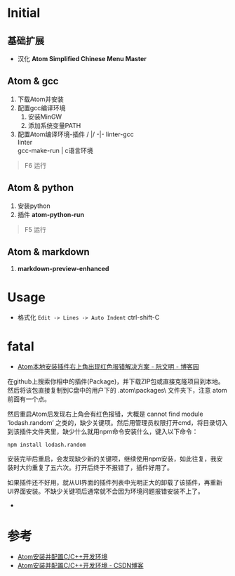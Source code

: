 # Initial

## 基础扩展

- 汉化 **Atom Simplified Chinese Menu Master**

## Atom & gcc

1. 下载Atom并安装
2. 配置gcc编译环境
    1. 安装MinGW
    2. 添加系统变量PATH
3. 配置Atom编译环境-插件
    / |/
    -|-
    linter-gcc <br> linter <br> gcc-make-run | c语言环境

  > F6 运行

## Atom & python

1. 安装python
2. 插件 **atom-python-run**
> F5 运行

## Atom & markdown

1. **markdown-preview-enhanced**

# Usage
- 格式化
  `Edit -> Lines -> Auto Indent`
  ctrl-shift-C

# fatal
- [Atom本地安装插件右上角出现红色报错解决方案 - 阮文明 - 博客园](https://www.cnblogs.com/ruanwenming/p/7702309.html)

在github上搜索你相中的插件(Package)，并下载ZIP包或直接克隆项目到本地。然后将该包直接复制到C盘中的用户下的 .atom\packages\ 文件夹下，注意 atom前面有一个点。

然后重启Atom后发现右上角会有红色报错，大概是 cannot find module ‘lodash.random’ 之类的，缺少关键项。然后用管理员权限打开cmd，将目录切入到该插件文件夹里，缺少什么就用npm命令安装什么，键入以下命令：

`npm install lodash.random`

安装完毕后重启，会发现缺少新的关键项，继续使用npm安装，如此往复，我安装时大约重复了五六次。打开后终于不报错了，插件好用了。

如果插件还不好用，就从UI界面的插件列表中光明正大的卸载了该插件，再重新UI界面安装。不缺少关键项后通常就不会因为环境问题报错安装不上了。

-

# 参考
- [Atom安装并配置C/C++开发环境](https://blog.csdn.net/qq_36731677/article/details/54609583)
- [Atom安装并配置C/C++开发环境 - CSDN博客](https://blog.csdn.net/qq_36731677/article/details/54609583)
